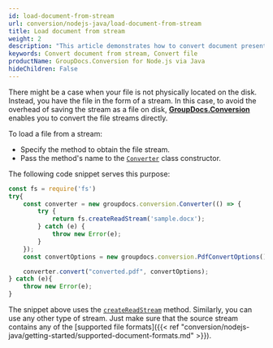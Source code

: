 ```yaml
---
id: load-document-from-stream
url: conversion/nodejs-java/load-document-from-stream
title: Load document from stream
weight: 2
description: "This article demonstrates how to convert document presented as stream using GroupDocs.Conversion for Node.js via Java API."
keywords: Convert document from stream, Convert file
productName: GroupDocs.Conversion for Node.js via Java
hideChildren: False
---
```

There might be a case when your file is not physically located on the disk. Instead, you have the file in the form of a stream. In this case, to avoid the overhead of saving the stream as a file on disk, [**GroupDocs.Conversion**](https://products.groupdocs.com/conversion/nodejs-java) enables you to convert the file streams directly.

To load a file from a stream:

*   Specify the method to obtain the file stream.
*   Pass the method's name to the [`Converter`](#) class constructor.

The following code snippet serves this purpose:

```js
const fs = require('fs')
try{
    const converter = new groupdocs.conversion.Converter(() => {
        try {
            return fs.createReadStream('sample.docx');
        } catch (e) {
            throw new Error(e);
        }
    });
    const convertOptions = new groupdocs.conversion.PdfConvertOptions();

    converter.convert("converted.pdf", convertOptions);
} catch (e){
    throw new Error(e);
}
```

The snippet above uses the [`createReadStream`](https://nodejs.org/api/fs.html#filehandlecreatereadstreamoptions) method. Similarly, you can use any other type of stream. Just make sure that the source stream contains any of the [supported file formats]({{< ref "conversion/nodejs-java/getting-started/supported-document-formats.md" >}}).
